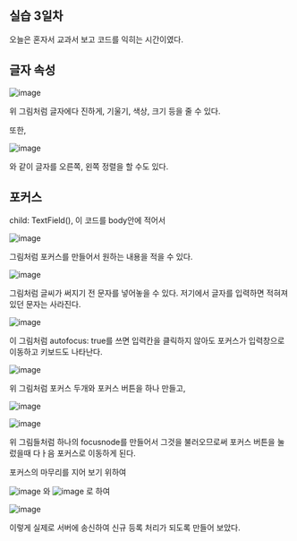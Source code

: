 ## 실습 3일차
 오늘은 혼자서 교과서 보고 코드를 익히는 시간이였다.


## 글자 속성

![image](https://github.com/user-attachments/assets/897c6d66-9a18-48e4-8e36-307acf5676f0)

위 그림처럼 글자에다 진하게, 기울기, 색상, 크기 등을 줄 수 있다.

또한, 

![image](https://github.com/user-attachments/assets/447c754b-2be6-4e4e-b57f-36454086b6b2)

와 같이 글자를 오른쪽, 왼쪽 정렬을 할 수도 있다.

## 포커스

child: TextField(), 이 코드를 body안에 적어서 

![image](https://github.com/user-attachments/assets/e19292c1-6bbf-47ee-9eb0-3e83b3f6d366)

그림처럼 포커스를 만들어서 원하는 내용을 적을 수 있다.

![image](https://github.com/user-attachments/assets/ae39e0db-1bfb-4e80-9988-f4ba1f591f2e)

그림처럼 글씨가 써지기 전 문자를 넣어놓을 수 있다. 저기에서 글자를 입력하면 적혀져 있던 문자는 사라진다.

![image](https://github.com/user-attachments/assets/6a0e3ffd-af7b-4aea-88b1-3c6156a1c67c)

이 그림처럼  autofocus: true를 쓰면 입력칸을 클릭하지 않아도 포커스가 입력창으로 이동하고 키보드도 나타난다.

![image](https://github.com/user-attachments/assets/46e259cb-89d4-43d4-bf87-ef4edf1fc290)

위 그림처럼 포커스 두개와 포커스 버튼을 하나 만들고, 

![image](https://github.com/user-attachments/assets/db3dc727-3f28-4a4d-8f43-bad35690122f)

![image](https://github.com/user-attachments/assets/8720c951-4b15-4667-9efb-cdd92cec408d)

위 그림들처럼 하나의 focusnode를 만들어서 그것을 불러오므로써 포커스 버튼을 눌렀을때 다ㅏ음 포커스로 이동하게 된다.

포커스의 마무리를 지어 보기 위하여 

![image](https://github.com/user-attachments/assets/94a0dfef-5009-403d-9637-18185c6037f9)
와 
![image](https://github.com/user-attachments/assets/52691c9f-1368-4f60-b248-ddf6eed0d90e)
로 하여 

![image](https://github.com/user-attachments/assets/43dbe2e0-b901-48ac-8ba9-a7646a481308)

이렇게 실제로 서버에 송신하여 신규 등록 처리가 되도록 만들어 보았다.



